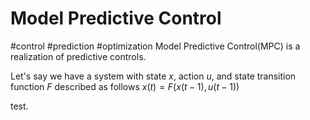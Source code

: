 # Model Predictive Control
#control #prediction #optimization
Model Predictive Control(MPC) is a realization of predictive controls.

Let's say we have a system with state $x$, action $u$, and state transition function $F$ described as follows
$x(t) = F(x(t-1),u(t-1))$

test.




